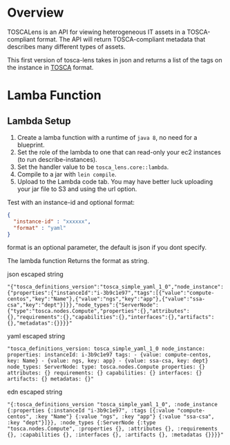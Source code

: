 # Overview
TOSCALens is an API for viewing heterogeneous IT assets in a TOSCA-compliant format. The API will return TOSCA-compliant metadata that describes many different types of assets. 

This first version of tosca-lens takes in json and returns a list of the tags on the instance in [TOSCA](https://www.oasis-open.org/committees/tc_home.php) format.

# Lamba Function

## Lambda Setup

1. Create a lamba function with a runtime of `java 8`, no need for a blueprint.
2. Set the role of the lambda to one that can read-only your ec2 instances (to run describe-instances).
3. Set the handler value to be `tosca_lens.core::lambda`.
4. Compile to a jar with `lein compile`. 
5. Upload to the Lambda code tab. You may have better luck uploading your jar file to S3 and using the url option. 


Test with an instance-id and optional format:

```json
{
  "instance-id" : "xxxxxx",
  "format" : "yaml"
}
```

format is an optional parameter, the default is json if you dont specify. 

The lambda function Returns the format as string.

json escaped string

```text
"{"tosca_definitions_version":"tosca_simple_yaml_1_0","node_instance":{"properties":{"instanceId":"i-3b9c1e97","tags":[{"value":"compute-centos","key":"Name"},{"value":"ngs","key":"app"},{"value":"ssa-csa","key":"dept"}]}},"node_types":{"ServerNode":{"type":"tosca.nodes.Compute","properties":{},"attributes":{},"requirements":{},"capabilities":{},"interfaces":{},"artifacts":{},"metadatas":{}}}}"
```

yaml escaped string

```text
"tosca_definitions_version: tosca_simple_yaml_1_0 node_instance: properties: instanceId: i-3b9c1e97 tags: - {value: compute-centos, key: Name} - {value: ngs, key: app} - {value: ssa-csa, key: dept} node_types: ServerNode: type: tosca.nodes.Compute properties: {} attributes: {} requirements: {} capabilities: {} interfaces: {} artifacts: {} metadatas: {}"
```

edn escaped string

```text
"{:tosca_definitions_version "tosca_simple_yaml_1_0", :node_instance {:properties {:instanceId "i-3b9c1e97", :tags [{:value "compute-centos", :key "Name"} {:value "ngs", :key "app"} {:value "ssa-csa", :key "dept"}]}}, :node_types {:ServerNode {:type "tosca.nodes.Compute", :properties {}, :attributes {}, :requirements {}, :capabilities {}, :interfaces {}, :artifacts {}, :metadatas {}}}}"


